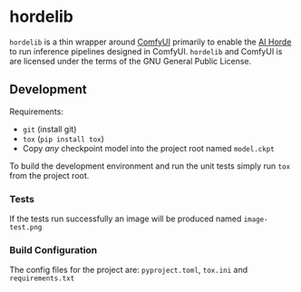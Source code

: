 # hordelib

`hordelib` is a thin wrapper around [ComfyUI](https://github.com/comfyanonymous/ComfyUI) primarily to enable the [AI Horde](https://aihorde.net/) to run inference pipelines designed in ComfyUI. `hordelib` and ComfyUI is are licensed under the terms of the GNU General Public License.

## Development

Requirements:
- `git` (install git)
- `tox` (`pip install tox`)
- Copy _any_ checkpoint model into the project root named `model.ckpt`

To build the development environment and run the unit tests simply run `tox` from the project root.

### Tests

If the tests run successfully an image will be produced named `image-test.png`

### Build Configuration

The config files for the project are: `pyproject.toml`, `tox.ini` and `requirements.txt`

